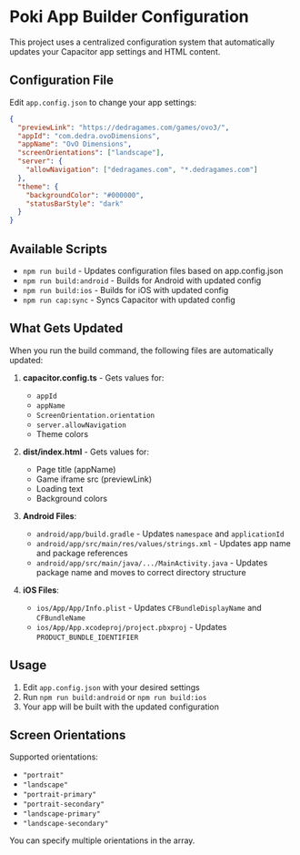 # Poki App Builder Configuration

This project uses a centralized configuration system that automatically updates your Capacitor app settings and HTML content.

## Configuration File

Edit `app.config.json` to change your app settings:

```json
{
  "previewLink": "https://dedragames.com/games/ovo3/",
  "appId": "com.dedra.ovoDimensions",
  "appName": "OvO Dimensions",
  "screenOrientations": ["landscape"],
  "server": {
    "allowNavigation": ["dedragames.com", "*.dedragames.com"]
  },
  "theme": {
    "backgroundColor": "#000000",
    "statusBarStyle": "dark"
  }
}
```

## Available Scripts

- `npm run build` - Updates configuration files based on app.config.json
- `npm run build:android` - Builds for Android with updated config
- `npm run build:ios` - Builds for iOS with updated config
- `npm run cap:sync` - Syncs Capacitor with updated config

## What Gets Updated

When you run the build command, the following files are automatically updated:

1. **capacitor.config.ts** - Gets values for:

   - `appId`
   - `appName`
   - `ScreenOrientation.orientation`
   - `server.allowNavigation`
   - Theme colors

2. **dist/index.html** - Gets values for:

   - Page title (appName)
   - Game iframe src (previewLink)
   - Loading text
   - Background colors

3. **Android Files**:

   - `android/app/build.gradle` - Updates `namespace` and `applicationId`
   - `android/app/src/main/res/values/strings.xml` - Updates app name and package references
   - `android/app/src/main/java/.../MainActivity.java` - Updates package name and moves to correct directory structure

4. **iOS Files**:
   - `ios/App/App/Info.plist` - Updates `CFBundleDisplayName` and `CFBundleName`
   - `ios/App/App.xcodeproj/project.pbxproj` - Updates `PRODUCT_BUNDLE_IDENTIFIER`

## Usage

1. Edit `app.config.json` with your desired settings
2. Run `npm run build:android` or `npm run build:ios`
3. Your app will be built with the updated configuration

## Screen Orientations

Supported orientations:

- `"portrait"`
- `"landscape"`
- `"portrait-primary"`
- `"portrait-secondary"`
- `"landscape-primary"`
- `"landscape-secondary"`

You can specify multiple orientations in the array.
